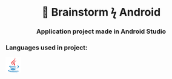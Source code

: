 
<h1 align="center">🧠 Brainstorm ϟ Android</h1>
<h3 align="center">Application project made in Android Studio</h3>


<p align="left">
</p>

<h3 align="left">Languages used in project:</h3>
<p align="left"> <a href="https://www.java.com" target="_blank" rel="noreferrer"> <img src="https://raw.githubusercontent.com/devicons/devicon/master/icons/java/java-original.svg" alt="java" width="40" height="40"/> </a>